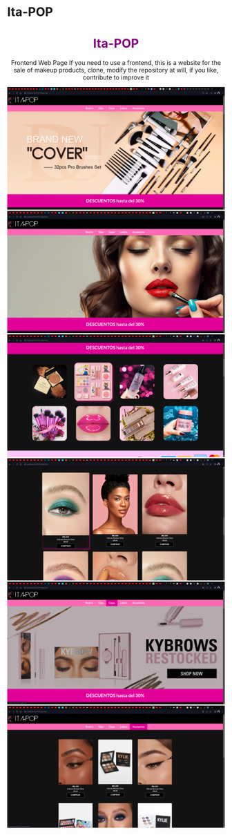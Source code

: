 # Ita-POP

<h1 align="center" style="color: purple"> Ita-POP </h1>

<p align="center">Frontend Web Page If you need to use a frontend, this is a website for the sale of makeup products, clone, modify the repository at will, if you like, contribute to improve it</p>

![alt text](https://github.com/KevoTHRASHER/Ita-POP/blob/master/img/Screenshots/1.png?raw=true)
<br/>
![alt text](https://github.com/KevoTHRASHER/Ita-POP/blob/master/img/Screenshots/2.png?raw=true)
<br/>
![alt text](https://github.com/KevoTHRASHER/Ita-POP/blob/master/img/Screenshots/3.png?raw=true)
<br/>
![alt text](https://github.com/KevoTHRASHER/Ita-POP/blob/master/img/Screenshots/4.png?raw=true)
<br/>
![alt text](https://github.com/KevoTHRASHER/Ita-POP/blob/master/img/Screenshots/5.png?raw=true)
<br/>
![alt text](https://github.com/KevoTHRASHER/Ita-POP/blob/master/img/Screenshots/6.png?raw=true)

